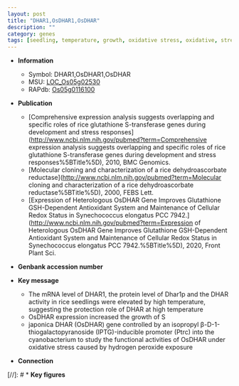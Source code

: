 ```yaml
---
layout: post
title: "DHAR1,OsDHAR1,OsDHAR"
description: ""
category: genes
tags: [seedling, temperature, growth, oxidative stress, oxidative, stress]
---
```


* **Information**  
    + Symbol: DHAR1,OsDHAR1,OsDHAR  
    + MSU: [LOC_Os05g02530](http://rice.uga.edu/cgi-bin/ORF_infopage.cgi?orf=LOC_Os05g02530)  
    + RAPdb: [Os05g0116100](http://rapdb.dna.affrc.go.jp/viewer/gbrowse_details/irgsp1?name=Os05g0116100)  

* **Publication**  
    + [Comprehensive expression analysis suggests overlapping and specific roles of rice glutathione S-transferase genes during development and stress responses](http://www.ncbi.nlm.nih.gov/pubmed?term=Comprehensive expression analysis suggests overlapping and specific roles of rice glutathione S-transferase genes during development and stress responses%5BTitle%5D), 2010, BMC Genomics.
    + [Molecular cloning and characterization of a rice dehydroascorbate reductase](http://www.ncbi.nlm.nih.gov/pubmed?term=Molecular cloning and characterization of a rice dehydroascorbate reductase%5BTitle%5D), 2000, FEBS Lett.
    + [Expression of Heterologous OsDHAR Gene Improves Glutathione GSH-Dependent Antioxidant System and Maintenance of Cellular Redox Status in Synechococcus elongatus PCC 7942.](http://www.ncbi.nlm.nih.gov/pubmed?term=Expression of Heterologous OsDHAR Gene Improves Glutathione GSH-Dependent Antioxidant System and Maintenance of Cellular Redox Status in Synechococcus elongatus PCC 7942.%5BTitle%5D), 2020, Front Plant Sci.

* **Genbank accession number**  

* **Key message**  
    + The mRNA level of DHAR1, the protein level of Dhar1p and the DHAR activity in rice seedlings were elevated by high temperature, suggesting the protection role of DHAR at high temperature
    + OsDHAR expression increased the growth of S
    + japonica DHAR (OsDHAR) gene controlled by an isopropyl β-D-1-thiogalactopyranoside (IPTG)-inducible promoter (Ptrc) into the cyanobacterium to study the functional activities of OsDHAR under oxidative stress caused by hydrogen peroxide exposure

* **Connection**  

[//]: # * **Key figures**  


